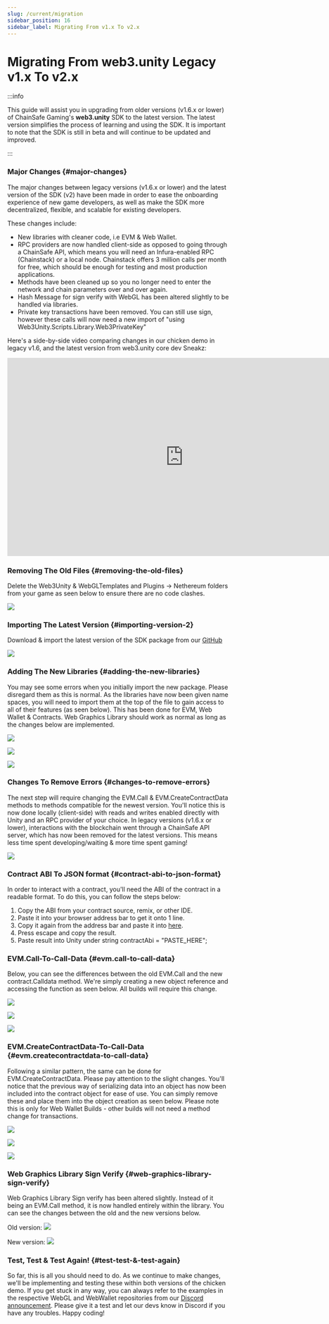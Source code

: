 ```yaml
---
slug: /current/migration
sidebar_position: 16
sidebar_label: Migrating From v1.x To v2.x
---
```



# Migrating From web3.unity Legacy v1.x To v2.x

:::info

This guide will assist you in upgrading from older versions (v1.6.x or lower) of ChainSafe Gaming's **web3.unity** SDK to the latest version. The latest version simplifies the process of learning and using the SDK. It is important to note that the SDK is still in beta and will continue to be updated and improved.

:::

### Major Changes {#major-changes}

The major changes between legacy versions (v1.6.x or lower) and the latest version of the SDK (v2) have been made in order to ease the onboarding experience of new game developers, as well as make the SDK more decentralized, flexible, and scalable for existing developers. 

These changes include:
* New libraries with cleaner code, i.e EVM & Web Wallet.
* RPC providers are now handled client-side as opposed to going through a ChainSafe API, which means you will need an Infura-enabled RPC (Chainstack) or a local node. Chainstack offers 3 million calls per month for free, which should be enough for testing and most production applications.
* Methods have been cleaned up so you no longer need to enter the network and chain parameters over and over again.
* Hash Message for sign verify with WebGL has been altered slightly to be handled via libraries.
* Private key transactions have been removed. You can still use sign, however these calls will now need a new import of "using Web3Unity.Scripts.Library.Web3PrivateKey"

Here's a side-by-side video comparing changes in our chicken demo in legacy v1.6, and the latest version from web3.unity core dev Sneakz:
<iframe width="800" height="450" src="https://www.youtube.com/embed/V7R8_3XvBEo?list=PLPn3rQCo3XrP6kFaurgMfMQBsyppYBhqW" title="A Side-By-Side Code Comparison Between v1.6.x and v2 Of web3.unity Using The Chicken Demo!" frameborder="0" allow="accelerometer; autoplay; clipboard-write; encrypted-media; gyroscope; picture-in-picture; web-share" allowfullscreen></iframe>

### Removing The Old Files {#removing-the-old-files}

Delete the Web3Unity & WebGLTemplates and Plugins -> Nethereum folders from your game as seen below to ensure there are no code clashes.

![](v2Assets/v2DeletePreviousSDKFiles.png)

### Importing The Latest Version {#importing-version-2}

Download & import the latest version of the SDK package from our [GitHub](https://github.com/ChainSafe/web3.unity/releases/)

![](v2Assets/v2installv2unitypackage.png)

### Adding The New Libraries {#adding-the-new-libraries}

You may see some errors when you initially import the new package. Please disregard them as this is normal. As the libraries have now been given name spaces, you will need to import them at the top of the file to gain access to all of their features (as seen below). This has been done for EVM, Web Wallet & Contracts. Web Graphics Library should work as normal as long as the changes below are implemented.

![](v2Assets/v2importevmlib.png)

![](v2Assets/v2web3walleterror.png)

![](v2Assets/v2web3walletlibimport.png)


### Changes To Remove Errors {#changes-to-remove-errors}

The next step will require changing the EVM.Call & EVM.CreateContractData methods to methods compatible for the newest version. You'll notice this is now done locally (client-side) with reads and writes enabled directly with Unity and an RPC provider of your choice. In legacy versions (v1.6.x or lower), interactions with the blockchain went through a ChainSafe API server, which has now been removed for the latest versions. This means less time spent developing/waiting & more time spent gaming!

![](v2Assets/v2InstallErrors.png)

### Contract ABI To JSON format {#contract-abi-to-json-format}
In order to interact with a contract, you'll need the ABI of the contract in a readable format. To do this, you can follow the steps below:

1. Copy the ABI from your contract source, remix, or other IDE.
2. Paste it into your browser address bar to get it onto 1 line.
3. Copy it again from the address bar and paste it into [here](https://codebeautify.org/csharp-escape-unescape).
4. Press escape and copy the result.
5. Paste result into Unity under string contractAbi = "PASTE_HERE";

### EVM.Call-To-Call-Data {#evm.call-to-call-data}

Below, you can see the differences between the old EVM.Call and the new contract.Calldata method. We're simply creating a new object reference and accessing the function as seen below. All builds will require this change.

![](v2Assets/v2importcontractslib.png)

![](v2Assets/v2evmcallold.png)

![](v2Assets/v2evmcallnew.png)

### EVM.CreateContractData-To-Call-Data {#evm.createcontractdata-to-call-data}

Following a similar pattern, the same can be done for EVM.CreateContractData. Please pay attention to the slight changes. You'll notice that the previous way of serializing data into an object has now been included into the contract object for ease of use. You can simply remove these and place them into the object creation as seen below. Please note this is only for Web Wallet Builds - other builds will not need a method change for transactions.

![](v2Assets/v2importcontractslib.png)

![](v2Assets/v2createcontractdataold.png)

![](v2Assets/v2createcontractdatanew.png)

### Web Graphics Library Sign Verify {#web-graphics-library-sign-verify}

Web Graphics Library Sign verify has been altered slightly. Instead of it being an EVM.Call method, it is now handled entirely within the library. You can see the changes between the old and the new versions below.

Old version:
![](v2Assets/v2webglsignverifyold.png)

New version:
![](v2Assets/v2webglsignverifynew.png)

### Test, Test & Test Again! {#test-test-&-test-again}
So far, this is all you should need to do. As we continue to make changes, we'll be implementing and testing these within both versions of the chicken demo. If you get stuck in any way, you can always refer to the examples in the respective WebGL and WebWallet  repositories from our [Discord announcement](https://discord.com/channels/593655374469660673/948330931394052116/1006409190400598070/). Please give it a test and let our devs know in Discord if you have any troubles. Happy coding!
